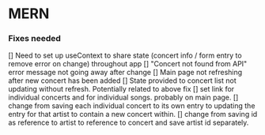 # MERN

### Fixes needed
[] Need to set up useContext to share state (concert info / form entry to remove error on change) throughout app
[] "Concert not found from API" error message not going away after change
[] Main page not refreshing after new concert has been added
[] State provided to concert list not updating without refresh.  Potentially related to above fix
[] set link for individual concerts and for individual songs.  probably on main page.
[] change from saving each individual concert to its own entry to updating the entry for that artist to contain a new concert within.
[] change from saving id as reference to artist to reference to concert and save artist id separately.
